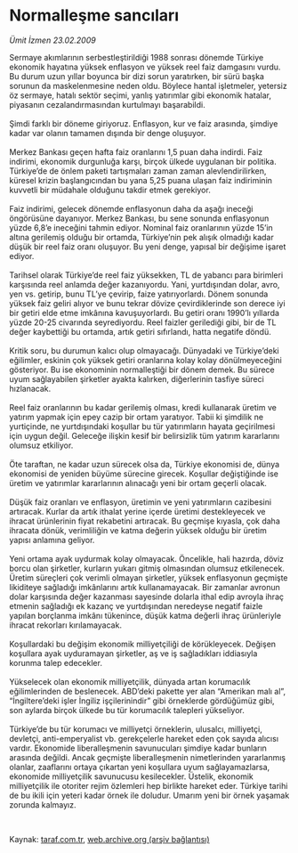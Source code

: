 # Normalleşme sancıları

*Ümit İzmen 23.02.2009*

<div class="taraf_structure_2col_1zq">
<div class="margen_n">



 <p>Sermaye akımlarının serbestleştirildiği 1988 sonrası dönemde Türkiye ekonomik hayatına yüksek enflasyon ve yüksek reel faiz damgasını vurdu. Bu durum uzun yıllar boyunca bir dizi sorun yaratırken, bir sürü başka sorunun da maskelenmesine neden oldu. Böylece hantal işletmeler, yetersiz öz sermaye, hatalı sektör seçimi, yanlış yatırımlar gibi ekonomik hatalar, piyasanın cezalandırmasından kurtulmayı başarabildi. <br/><br/>Şimdi farklı bir döneme giriyoruz. Enflasyon, kur ve faiz arasında, şimdiye kadar var olanın tamamen dışında bir denge oluşuyor. <br/><br/>Merkez Bankası geçen hafta faiz oranlarını 1,5 puan daha indirdi. Faiz indirimi, ekonomik durgunluğa karşı, birçok ülkede uygulanan bir politika. Türkiye’de de önlem paketi tartışmaları zaman zaman alevlendirilirken, küresel krizin başlangıcından bu yana 5,25 puana ulaşan faiz indiriminin kuvvetli bir müdahale olduğunu takdir etmek gerekiyor. <br/><br/>Faiz indirimi, gelecek dönemde enflasyonun daha da aşağı ineceği öngörüsüne dayanıyor. Merkez Bankası, bu sene sonunda enflasyonun yüzde 6,8’e ineceğini tahmin ediyor. Nominal faiz oranlarının yüzde 15’in altına gerilemiş olduğu bir ortamda, Türkiye’nin pek alışık olmadığı kadar düşük bir reel faiz oranı oluşuyor. Bu yeni denge, yapısal bir değişime işaret ediyor. <br/><br/>Tarihsel olarak Türkiye’de reel faiz yüksekken, TL de yabancı para birimleri karşısında reel anlamda değer kazanıyordu. Yani, yurtdışından dolar, avro, yen vs. getirip, bunu TL’ye çevirip, faize yatırıyorlardı. Dönem sonunda yüksek faiz geliri alıyor ve bunu tekrar dövize çevirdiklerinde son derece iyi bir getiri elde etme imkânına kavuşuyorlardı. Bu getiri oranı 1990’lı yıllarda yüzde 20-25 civarında seyrediyordu. Reel faizler gerilediği gibi, bir de TL değer kaybettiği bu ortamda, artık getiri sıfırlandı, hatta negatife döndü. <br/><br/>Kritik soru, bu durumun kalıcı olup olmayacağı. Dünyadaki ve Türkiye’deki eğilimler, eskinin çok yüksek getiri oranlarına kolay kolay dönülmeyeceğini gösteriyor. Bu ise ekonominin normalleştiği bir dönem demek. Bu sürece uyum sağlayabilen şirketler ayakta kalırken, diğerlerinin tasfiye süreci hızlanacak. <br/><br/>Reel faiz oranlarının bu kadar gerilemiş olması, kredi kullanarak üretim ve yatırım yapmak için epey cazip bir ortam yaratıyor. Tabii ki şimdilik ne yurtiçinde, ne yurtdışındaki koşullar bu tür yatırımların hayata geçirilmesi için uygun değil. Geleceğe ilişkin kesif bir belirsizlik tüm yatırım kararlarını olumsuz etkiliyor. <br/><br/>Öte taraftan, ne kadar uzun sürecek olsa da, Türkiye ekonomisi de, dünya ekonomisi de yeniden büyüme sürecine girecek. Koşullar değiştiğinde ise üretim ve yatırımlar kararlarının alınacağı yeni bir ortam geçerli olacak. <br/><br/>Düşük faiz oranları ve enflasyon, üretimin ve yeni yatırımların cazibesini artıracak. Kurlar da artık ithalat yerine içerde üretimi destekleyecek ve ihracat ürünlerinin fiyat rekabetini artıracak. Bu geçmişe kıyasla, çok daha ihracata dönük, verimliliğin ve katma değerin yüksek olduğu bir üretim yapısı anlamına geliyor. <br/><br/>Yeni ortama ayak uydurmak kolay olmayacak. Öncelikle, hali hazırda, döviz borcu olan şirketler, kurların yukarı gitmiş olmasından olumsuz etkilenecek. Üretim süreçleri çok verimli olmayan şirketler, yüksek enflasyonun geçmişte likiditeye sağladığı imkânlarını artık kullanamayacak. Bir zamanlar avronun dolar karşısında değer kazanması sayesinde dolarla ithal edip avroyla ihraç etmenin sağladığı ek kazanç ve yurtdışından neredeyse negatif faizle yapılan borçlanma imkânı tükenince, düşük katma değerli ihraç ürünleriyle ihracat rekorları kırılamayacak. <br/><br/>Koşullardaki bu değişim ekonomik milliyetçiliği de körükleyecek. Değişen koşullara ayak uyduramayan şirketler, aş ve iş sağladıkları iddiasıyla korunma talep edecekler. <br/><br/>Yükselecek olan ekonomik milliyetçilik, dünyada artan korumacılık eğilimlerinden de beslenecek. ABD’deki pakette yer alan “Amerikan malı al”, “İngiltere’deki işler İngiliz işçilerinindir” gibi örneklerde gördüğümüz gibi, son aylarda birçok ülkede bu tür korumacılık talepleri yükseliyor. <br/><br/>Türkiye’de bu tür korumacı ve milliyetçi örneklerin, ulusalcı, milliyetçi, devletçi, anti-emperyalist vb. gerekçelerle hareket eden çok sayıda alıcısı vardır. Ekonomide liberalleşmenin savunucuları şimdiye kadar bunların arasında değildi. Ancak geçmişte liberalleşmenin nimetlerinden yararlanmış olanlar, zaaflarını ortaya çıkartan yeni koşullara uyum sağlayamazlarsa, ekonomide milliyetçilik savunucusu kesilecekler. Üstelik, ekonomik milliyetçilik ile otoriter rejim özlemleri hep birlikte hareket eder. Türkiye tarihi de bu ikili için yeteri kadar örnek ile doludur. Umarım yeni bir örnek yaşamak zorunda kalmayız.</p>

<br/>


<div id="taraf_not">
</div>

</div>


</div>

Kaynak: [taraf.com.tr](http://www.taraf.com.tr:80/makale/4151.htm), [web.archive.org (arşiv bağlantısı)](http://web.archive.org/web/20090510005747/http://www.taraf.com.tr:80/makale/4151.htm)
